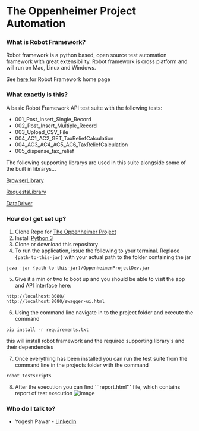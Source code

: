 # The Oppenheimer Project Automation


### What is Robot Framework? ###

Robot framework is a python based, open source test automation framework with great extensibility. Robot framework is cross platform and will run on Mac, Linux and Windows. 

See [here ](https://robotframework.org/)for Robot Framework home page


### What exactly is this? ###

A basic Robot Framework API test suite with the following tests:

* 001_Post_Insert_Single_Record
* 002_Post_Insert_Multiple_Record
* 003_Upload_CSV_File
* 004_AC1_AC2_GET_TaxReliefCalculation
* 004_AC3_AC4_AC5_AC6_TaxReliefCalculation
* 005_dispense_tax_relief

The following supporting librarys are used in this suite alongside some of the built in librarys...

[BrowserLibrary](https://github.com/MarketSquare/robotframework-browser)

[RequestsLibrary](https://github.com/bulkan/robotframework-requests)
  
[DataDriver](https://github.com/Snooz82/robotframework-datadriver)



### How do I get set up? ###

1. Clone Repo for [The Oppenheimer Project](https://github.com/strengthandwill/oppenheimer-project-dev)
2. Install [Python 3](https://python.org/)
3. Clone or download this repository
4. To run the application, issue the following to your terminal. Replace `{path-to-this-jar}` with your actual path to the folder containing the jar 
```
java -jar {path-to-this-jar}/OppenheimerProjectDev.jar
```
5. Give it a min or two to boot up and you should be able to visit the app and API interface here:
```
http://localhost:8080/
http://localhost:8080/swagger-ui.html
```
6. Using the command line navigate in to the project folder and execute the command 
```
pip install -r requirements.txt
``` 
   this will install robot framework and the required supporting library's and their dependencies

7. Once everything has been installed you can run the test suite from the command line in the projects folder with the command
```
robot testscripts
``` 
8. After the execution you can find '''report.html''' file, which contains report of test execution ![image](https://user-images.githubusercontent.com/20729169/230257290-1c3d8daf-e80c-4ba9-a833-288cbf1e6d2e.png)





### Who do I talk to? ###

* Yogesh Pawar - [LinkedIn](https://www.linkedin.com/in/yogesh-pawar-73a99856/)
